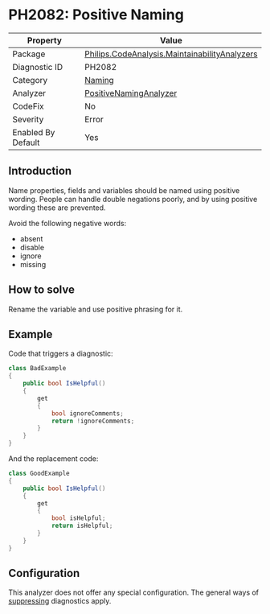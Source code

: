 # PH2082: Positive Naming

| Property | Value  |
|--|--|
| Package | [Philips.CodeAnalysis.MaintainabilityAnalyzers](https://www.nuget.org/packages/Philips.CodeAnalysis.MaintainabilityAnalyzers) |
| Diagnostic ID | PH2082 |
| Category  | [Naming](../Naming.md) |
| Analyzer | [PositiveNamingAnalyzer](https://github.com/philips-software/roslyn-analyzers/blob/main/Philips.CodeAnalysis.MaintainabilityAnalyzers/Naming/PositiveNamingAnalyzer.cs)
| CodeFix  | No |
| Severity | Error |
| Enabled By Default | Yes |

## Introduction

Name properties, fields and variables should be named using positive wording. People can handle double negations poorly, and by using positive wording these are prevented.

Avoid the following negative words:
* absent
* disable
* ignore
* missing

## How to solve

Rename the variable and use positive phrasing for it.

## Example

Code that triggers a diagnostic:
``` cs
class BadExample
{
    public bool IsHelpful()
    {
        get
        {
            bool ignoreComments;
            return !ignoreComments;
        }
    }
}

```

And the replacement code:
``` cs
class GoodExample
{
    public bool IsHelpful()
    {
        get
        {
            bool isHelpful;
            return isHelpful;
        }
    }
}

```

## Configuration

This analyzer does not offer any special configuration. The general ways of [suppressing](https://learn.microsoft.com/en-us/dotnet/fundamentals/code-analysis/suppress-warnings) diagnostics apply.
